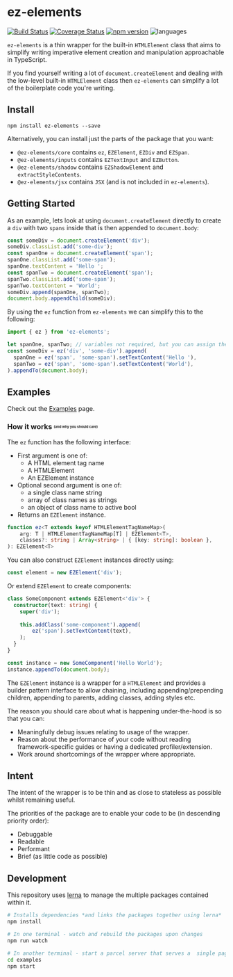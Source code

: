 # ez-elements

[![Build Status](https://travis-ci.org/ez-elements/ez-elements.svg?branch=master)](https://travis-ci.org/ez-elements/ez-elements) 
[![Coverage Status](https://coveralls.io/repos/github/ez-elements/ez-elements/badge.svg?branch=master)](https://coveralls.io/github/ez-elements/ez-elements?branch=master)
[![npm version](https://badge.fury.io/js/ez-elements.svg)](https://www.npmjs.com/package/ez-elements)
![languages](https://img.shields.io/github/languages/top/ez-elements/ez-elements)

`ez-elements` is a thin wrapper for the built-in `HTMLElement` class that aims to simplify writing imperative element creation and manipulation approachable in TypeScript.

If you find yourself writing a lot of `document.createElement` and dealing with the low-level built-in `HTMLElement` class then `ez-elements` can simplify a lot of the boilerplate code you're writing.

## Install

`npm install ez-elements --save`

Alternatively, you can install just the parts of the package that you want:

* `@ez-elements/core` contains `ez`, `EZElement`, `EZDiv` and `EZSpan`.
* `@ez-elements/inputs` contains `EZTextInput` and `EZButton`.
* `@ez-elements/shadow` contains `EZShadowElement` and `extractStyleContents`.
* `@ez-elements/jsx` contains `JSX` (and is not included in `ez-elements`).

## Getting Started

As an example, lets look at using `document.createElement` directly to create a `div` with two `spans` inside that is then appended to `document.body`:
```ts
const someDiv = document.createElement('div');
someDiv.classList.add('some-div');
const spanOne = document.createElement('span');
spanOne.classList.add('some-span');
spanOne.textContent = 'Hello ';
const spanTwo = document.createElement('span');
spanTwo.classList.add('some-span'); 
spanTwo.textContent = 'World';
someDiv.append(spanOne, spanTwo);
document.body.appendChild(someDiv);
```

By using the `ez` function from `ez-elements` we can simplify this to the following:
```ts
import { ez } from 'ez-elements';

let spanOne, spanTwo; // variables not required, but you can assign them inside the append
const someDiv = ez('div', 'some-div').append(
  spanOne = ez('span', 'some-span').setTextContent('Hello '),
  spanTwo = ez('span', 'some-span').setTextContent('World'),
).appendTo(document.body);
```

## Examples

Check out the [Examples](https://ez-elements.github.io/ez-elements/#Basic%20EZElements) page.

### How it works <sup><sub><sub><sup>(and why you should care)</sup></sub></sub></sup>

The `ez` function has the following interface:
* First argument is one of:
    * A HTML element tag name
    * A HTMLElement
    * An EZElement instance
 * Optional second argument is one of: 
    * a single class name string
    * array of class names as strings
    * an object of class name to active bool
* Returns an `EZElement` instance.

```ts
function ez<T extends keyof HTMLElementTagNameMap>(
    arg: T | HTMLElementTagNameMap[T] | EZElement<T>, 
    classes?: string | Array<string> | { [key: string]: boolean },
): EZElement<T>
```

You can also construct `EZElement` instances directly using:
```ts
const element = new EZElement('div');
```

Or extend `EZElement` to create components:
```ts
class SomeComponent extends EZElement<'div'> {
  constructor(text: string) {
    super('div');
    
    this.addClass('some-component').append(
        ez('span').setTextContent(text),
    );
  }
}

const instance = new SomeComponent('Hello World');
instance.appendTo(document.body);
```


The `EZElement` instance is a wrapper for a `HTMLElement` and provides a builder pattern interface to allow chaining, including appending/prepending children, appending to parents, adding classes, adding styles etc.

The reason you should care about what is happening under-the-hood is so that you can:
* Meaningfully debug issues relating to usage of the wrapper.
* Reason about the performance of your code without reading framework-specific guides or having a dedicated profiler/extension.
* Work around shortcomings of the wrapper where appropriate.

## Intent

The intent of the wrapper is to be thin and as close to stateless as possible whilst remaining useful.

The priorities of the package are to enable your code to be (in descending priority order):
* Debuggable
* Readable
* Performant
* Brief (as little code as possible)

## Development

This repository uses [lerna](https://github.com/lerna/lerna) to manage the multiple packages contained within it.

```bash
# Installs dependencies *and links the packages together using lerna*
npm install  

# In one terminal - watch and rebuild the packages upon changes
npm run watch

# In another terminal - start a parcel server that serves a  single page app with some examples
cd examples
npm start
```

